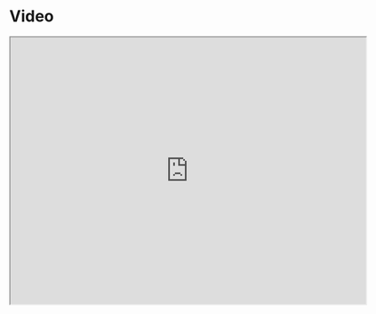 # Video
<iframe src="https://drive.google.com/file/d/1k-ZHx0-vWVB02KDRbhVLwwFUw1J2xIrQ/preview" width="640" height="480" allow="autoplay"></iframe>